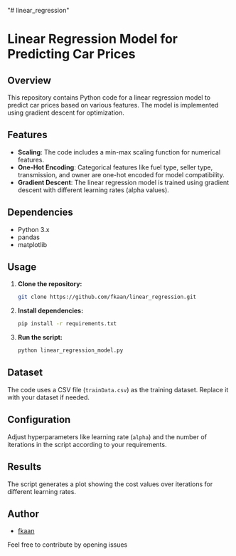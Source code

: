 "# linear_regression" 
# Linear Regression Model for Predicting Car Prices

## Overview

This repository contains Python code for a linear regression model to predict car prices based on various features. The model is implemented using gradient descent for optimization.

## Features

- **Scaling**: The code includes a min-max scaling function for numerical features.
- **One-Hot Encoding**: Categorical features like fuel type, seller type, transmission, and owner are one-hot encoded for model compatibility.
- **Gradient Descent**: The linear regression model is trained using gradient descent with different learning rates (alpha values).

## Dependencies

- Python 3.x
- pandas
- matplotlib

## Usage

1. **Clone the repository:**

    ```bash
    git clone https://github.com/fkaan/linear_regression.git
    ```

2. **Install dependencies:**

    ```bash
    pip install -r requirements.txt
    ```

3. **Run the script:**

    ```bash
    python linear_regression_model.py
    ```

## Dataset

The code uses a CSV file (`trainData.csv`) as the training dataset. Replace it with your dataset if needed.

## Configuration

Adjust hyperparameters like learning rate (`alpha`) and the number of iterations in the script according to your requirements.

## Results

The script generates a plot showing the cost values over iterations for different learning rates.


## Author

- [fkaan](https://github.com/fkaan)

Feel free to contribute by opening issues
